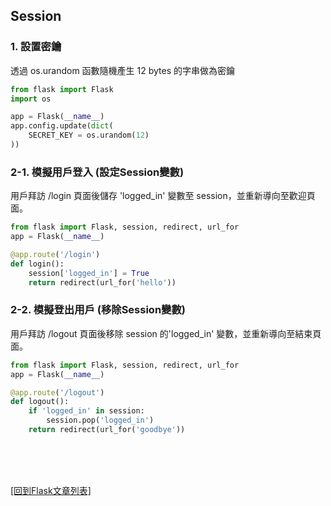 ## Session

### 1. 設置密鑰
透過 os.urandom 函數隨機產生 12 bytes 的字串做為密鑰
```python
from flask import Flask
import os

app = Flask(__name__)
app.config.update(dict(
    SECRET_KEY = os.urandom(12)
))
```

### 2-1. 模擬用戶登入 (設定Session變數)
用戶拜訪 /login 頁面後儲存 'logged_in' 變數至 session，並重新導向至歡迎頁面。
```python
from flask import Flask, session, redirect, url_for
app = Flask(__name__)

@app.route('/login')
def login():
    session['logged_in'] = True
    return redirect(url_for('hello'))
```

### 2-2. 模擬登出用戶 (移除Session變數)
用戶拜訪 /logout 頁面後移除 session 的'logged_in' 變數，並重新導向至結束頁面。
```python
from flask import Flask, session, redirect, url_for
app = Flask(__name__)

@app.route('/logout')
def logout():
    if 'logged_in' in session:
        session.pop('logged_in')
    return redirect(url_for('goodbye'))
```

<br/><br/><br/>

[[回到Flask文章列表]](index.md)  
